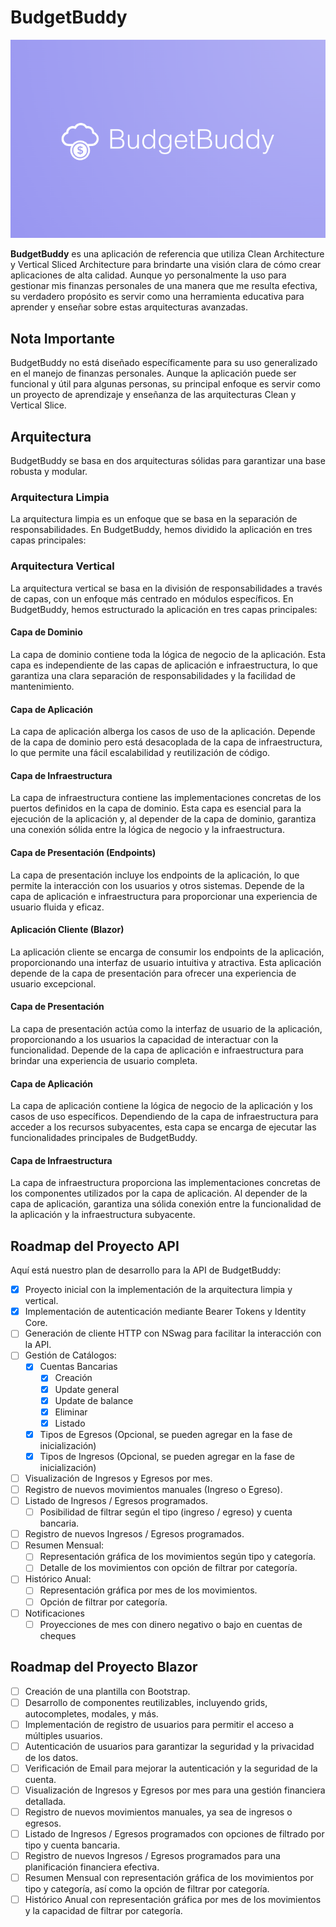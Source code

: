 # BudgetBuddy

![Logo de BudgetBuddy](/assets/temp-logo.png)

**BudgetBuddy** es una aplicación de referencia que utiliza Clean Architecture y Vertical Sliced Architecture para brindarte una visión clara de cómo crear aplicaciones de alta calidad. Aunque yo personalmente la uso para gestionar mis finanzas personales de una manera que me resulta efectiva, su verdadero propósito es servir como una herramienta educativa para aprender y enseñar sobre estas arquitecturas avanzadas.

## Nota Importante
BudgetBuddy no está diseñado específicamente para su uso generalizado en el manejo de finanzas personales. Aunque la aplicación puede ser funcional y útil para algunas personas, su principal enfoque es servir como un proyecto de aprendizaje y enseñanza de las arquitecturas Clean y Vertical Slice.

## Arquitectura

BudgetBuddy se basa en dos arquitecturas sólidas para garantizar una base robusta y modular.

### Arquitectura Limpia

La arquitectura limpia es un enfoque que se basa en la separación de responsabilidades. En BudgetBuddy, hemos dividido la aplicación en tres capas principales:

### Arquitectura Vertical

La arquitectura vertical se basa en la división de responsabilidades a través de capas, con un enfoque más centrado en módulos específicos. En BudgetBuddy, hemos estructurado la aplicación en tres capas principales:


#### Capa de Dominio

La capa de dominio contiene toda la lógica de negocio de la aplicación. Esta capa es independiente de las capas de aplicación e infraestructura, lo que garantiza una clara separación de responsabilidades y la facilidad de mantenimiento.

#### Capa de Aplicación

La capa de aplicación alberga los casos de uso de la aplicación. Depende de la capa de dominio pero está desacoplada de la capa de infraestructura, lo que permite una fácil escalabilidad y reutilización de código.

#### Capa de Infraestructura

La capa de infraestructura contiene las implementaciones concretas de los puertos definidos en la capa de dominio. Esta capa es esencial para la ejecución de la aplicación y, al depender de la capa de dominio, garantiza una conexión sólida entre la lógica de negocio y la infraestructura.

#### Capa de Presentación (Endpoints)

La capa de presentación incluye los endpoints de la aplicación, lo que permite la interacción con los usuarios y otros sistemas. Depende de la capa de aplicación e infraestructura para proporcionar una experiencia de usuario fluida y eficaz.

#### Aplicación Cliente (Blazor)

La aplicación cliente se encarga de consumir los endpoints de la aplicación, proporcionando una interfaz de usuario intuitiva y atractiva. Esta aplicación depende de la capa de presentación para ofrecer una experiencia de usuario excepcional.

#### Capa de Presentación

La capa de presentación actúa como la interfaz de usuario de la aplicación, proporcionando a los usuarios la capacidad de interactuar con la funcionalidad. Depende de la capa de aplicación e infraestructura para brindar una experiencia de usuario completa.

#### Capa de Aplicación

La capa de aplicación contiene la lógica de negocio de la aplicación y los casos de uso específicos. Dependiendo de la capa de infraestructura para acceder a los recursos subyacentes, esta capa se encarga de ejecutar las funcionalidades principales de BudgetBuddy.

#### Capa de Infraestructura

La capa de infraestructura proporciona las implementaciones concretas de los componentes utilizados por la capa de aplicación. Al depender de la capa de aplicación, garantiza una sólida conexión entre la funcionalidad de la aplicación y la infraestructura subyacente.

## Roadmap del Proyecto API

Aquí está nuestro plan de desarrollo para la API de BudgetBuddy:

- [x] Proyecto inicial con la implementación de la arquitectura limpia y vertical.
- [x] Implementación de autenticación mediante Bearer Tokens y Identity Core.
- [ ] Generación de cliente HTTP con NSwag para facilitar la interacción con la API.
- [ ] Gestión de Catálogos:
    - [x] Cuentas Bancarias
      - [x] Creación
      - [x] Update general
      - [x] Update de balance
      - [x] Eliminar
      - [x] Listado
    - [x] Tipos de Egresos (Opcional, se pueden agregar en la fase de inicialización)
    - [x] Tipos de Ingresos (Opcional, se pueden agregar en la fase de inicialización)
- [ ] Visualización de Ingresos y Egresos por mes.
- [ ] Registro de nuevos movimientos manuales (Ingreso o Egreso).
- [ ] Listado de Ingresos / Egresos programados.
  - [ ] Posibilidad de filtrar según el tipo (ingreso / egreso) y cuenta bancaria.
- [ ] Registro de nuevos Ingresos / Egresos programados.
- [ ] Resumen Mensual:
  - [ ] Representación gráfica de los movimientos según tipo y categoría.
  - [ ] Detalle de los movimientos con opción de filtrar por categoría.
- [ ] Histórico Anual:
  - [ ] Representación gráfica por mes de los movimientos.
  - [ ] Opción de filtrar por categoría.
- [ ] Notificaciones
  - [ ] Proyecciones de mes con dinero negativo o bajo en cuentas de cheques

## Roadmap del Proyecto Blazor

- [ ] Creación de una plantilla con Bootstrap.
- [ ] Desarrollo de componentes reutilizables, incluyendo grids, autocompletes, modales, y más.
- [ ] Implementación de registro de usuarios para permitir el acceso a múltiples usuarios.
- [ ] Autenticación de usuarios para garantizar la seguridad y la privacidad de los datos.
- [ ] Verificación de Email para mejorar la autenticación y la seguridad de la cuenta.
- [ ] Visualización de Ingresos y Egresos por mes para una gestión financiera detallada.
- [ ] Registro de nuevos movimientos manuales, ya sea de ingresos o egresos.
- [ ] Listado de Ingresos / Egresos programados con opciones de filtrado por tipo y cuenta bancaria.
- [ ] Registro de nuevos Ingresos / Egresos programados para una planificación financiera efectiva.
- [ ] Resumen Mensual con representación gráfica de los movimientos por tipo y categoría, así como la opción de filtrar por categoría.
- [ ] Histórico Anual con representación gráfica por mes de los movimientos y la capacidad de filtrar por categoría.
